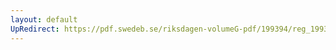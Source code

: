 ```yaml
---
layout: default
UpRedirect: https://pdf.swedeb.se/riksdagen-volumeG-pdf/199394/reg_199394/reg_199394_0057.pdf
---
```

